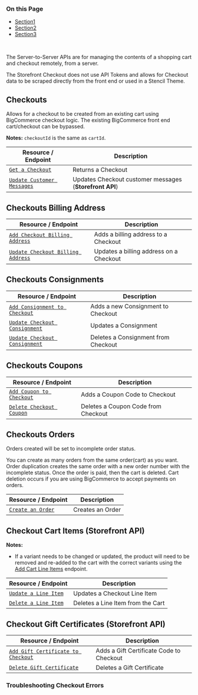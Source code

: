 <div class="otp" id="no-index">

### On this Page	
- [Section1](#section1)
- [Section2](#section2)
- [Section3](#section3)

</div>
<br>

The Server-to-Server APIs are for managing the contents of a shopping cart and checkout remotely, from a server.

The Storefront Checkout does not use API Tokens and allows for Checkout data to be scraped directly from the front end or used in a Stencil Theme.

## Checkouts

Allows for a checkout to be created from an existing cart using BigCommerce checkout logic. The existing BigCommerce front end cart/checkout can be bypassed.

**Notes:** `checkoutId` is the same as `cartId`.

Resource / Endpoint|Description|
|-|-|
|[`Get a Checkout`](https://developer.bigcommerce.com/api-reference/cart-checkout/server-server-checkout-api/checkout/checkoutsbycheckoutidget)|Returns a Checkout|
|[`Update Customer Messages`](https://developer.bigcommerce.com/api-reference/cart-checkout/storefront-checkout-api/checkout/checkoutsbycheckoutidput)|Updates Checkout customer messages (**Storefront API**)|

## Checkouts Billing Address

Resource / Endpoint|Description|
|-|-|
|[`Add Checkout Billing Address`](https://developer.bigcommerce.com/api-reference/cart-checkout/server-server-checkout-api/checkout-billing-address/checkoutsbillingaddressbycheckoutidpost)|Adds a billing address to a Checkout|
|[`Update Checkout Billing Address`](https://developer.bigcommerce.com/api-reference/cart-checkout/server-server-checkout-api/checkout-billing-address/checkoutsbillingaddressbycheckoutidandaddressidput)|Updates a billing address on a Checkout|

## Checkouts Consignments

Resource / Endpoint|Description|
|-|-|
|[`Add Consignment to Checkout`](https://developer.bigcommerce.com/api-reference/cart-checkout/server-server-checkout-api/checkout-consignments/checkoutsconsignmentsbycheckoutidpost)|Adds a new Consignment to Checkout|
|[`Update Checkout Consignment`](https://developer.bigcommerce.com/api-reference/cart-checkout/server-server-checkout-api/checkout-billing-address/checkoutsbillingaddressbycheckoutidandaddressidput)|Updates a Consignment|
|[`Update Checkout Consignment`](https://developer.bigcommerce.com/api-reference/cart-checkout/server-server-checkout-api/checkout-consignments/checkoutsconsignmentsbycheckoutidandconsignmentiddelete)|Deletes a Consignment from Checkout|

## Checkouts Coupons
Resource / Endpoint|Description|
|-|-|
|[`Add Coupon to Checkout`](https://developer.bigcommerce.com/api-reference/cart-checkout/server-server-checkout-api/checkout-coupons/checkoutscouponsbycheckoutidpost)|Adds a Coupon Code to Checkout|
|[`Delete Checkout Coupon`](https://developer.bigcommerce.com/api-reference/cart-checkout/server-server-checkout-api/checkout-coupons/checkoutscouponsbycheckoutidandcouponcodedelete)|Deletes a Coupon Code from Checkout|

## Checkouts Orders

Orders created will be set to incomplete order status.

You can create as many orders from the same order(cart) as you want. Order duplication creates the same order with a new order number with the incomplete status. Once the order is paid, then the cart is deleted. Cart deletion occurs if you are using BigCommerce to accept payments on orders.

Resource / Endpoint|Description|
|-|-|
|[`Create an Order`](https://developer.bigcommerce.com/api-reference/cart-checkout/server-server-checkout-api/checkout-orders/createanorder)|Creates an Order|

## Checkout Cart Items (Storefront API)

**Notes:**
* If a variant needs to be changed or updated, the product will need to be removed and re-added to the cart with the correct variants using the [Add Cart Line Items](https://developer.bigcommerce.com/api-reference/cart-checkout/storefront-cart-api/cart-items/addcartlineitem) endpoint.

Resource / Endpoint|Description|
|-|-|
|[`Update a Line Item`](https://developer.bigcommerce.com/api-reference/cart-checkout/storefront-checkout-api/checkout-cart-items/checkoutscartsitemsitemidbycheckoutidandcartidput)|Updates a Checkout Line Item|
|[`Delete a Line Item`](https://developer.bigcommerce.com/api-reference/cart-checkout/storefront-checkout-api/checkout-cart-items/checkoutscartsitemsitemidbycheckoutidandcartiddelete)|Deletes a Line Item from the Cart|

## Checkout Gift Certificates (Storefront API)

Resource / Endpoint|Description|
|-|-|
|[`Add Gift Certificate to Checkout`](https://developer.bigcommerce.com/api-reference/cart-checkout/storefront-checkout-api/checkout-gift-certificates/checkoutsgiftcertificatesbycheckoutidpost)|Adds a Gift Certificate Code to Checkout|
|[`Delete Gift Certificate`](https://developer.bigcommerce.com/api-reference/cart-checkout/storefront-checkout-api/checkout-gift-certificates/checkoutsgiftcertificatesbycheckoutidandgiftcertificatecodedelete)|Deletes a Gift Certificate|

### Troubleshooting Checkout Errors



